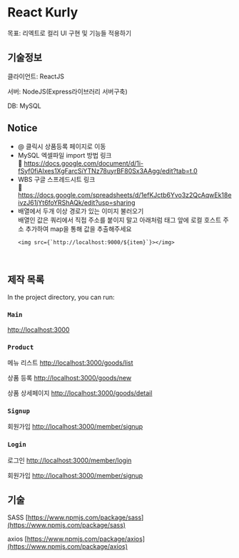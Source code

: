 # React Kurly

목표: 리엑트로 컬리 UI 구현 및 기능들 적용하기

## 기술정보

클라이언트: ReactJS

서버: NodeJS(Express라이브러리 서버구축)

DB: MySQL 

## Notice
- @ 클릭시 상품등록 페이지로 이동
- MySQL 엑셀파일 import 방법 링크 <br>
     🔗 https://docs.google.com/document/d/1i-fSyf0fiAIxes1XgFarcSiYTNz78uyrBF80Sx3AAgg/edit?tab=t.0  <br>
- WBS 구글 스프레드시트 링크 <br>
     🔗 https://docs.google.com/spreadsheets/d/1efKJctb6Yvo3z2QcAqwEk18eivzJ61jYt6foYRShAQk/edit?usp=sharing  <br>
- 배열에서 두개 이상 경로가 있는 이미지 불러오기  <br>
     배열인 값은  쿼리에서 직접 주소를 붙이지 말고 아래처럼 태그 앞에 로컬 호스트 주소 추가하여 map을 통해 값을 추출해주세요 
   ```
   <img src={`http://localhost:9000/${item}`}></img> 
   ```
   <br>

## 제작 목록

In the project directory, you can run:

### `Main`

[http://localhost:3000](http://localhost:3000)


### `Product`

메뉴 리스트 
[http://localhost:3000/goods/list](http://localhost:3000/goods/list)

상품 등록
[http://localhost:3000/goods/new](http://localhost:3000/goods/new)

상품 상세페이지
[http://localhost:3000/goods/detail](http://localhost:3000/goods/detail)

### `Signup`

회원가입
[http://localhost:3000/member/signup](http://localhost:3000/member/signup)

### `Login`

로그인
[http://localhost:3000/member/login](http://localhost:3000/member/login)

회원가입
[http://localhost:3000/member/signup](http://localhost:3000/member/signup)



## 기술

SASS [https://www.npmjs.com/package/sass](https://www.npmjs.com/package/sass)

axios [https://www.npmjs.com/package/axios](https://www.npmjs.com/package/axios)


